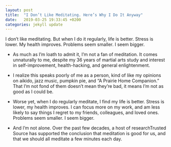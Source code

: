 ```yaml
---
layout: post
title:  "I Don’t Like Meditating. Here’s Why I Do It Anyway"
date:   2019-03-25 19:33:45 +0200
categories: jekyll update
---
```



I don’t like meditating. But when I do it regularly, life is better. Stress is lower. My health improves. Problems seem smaller. I seem bigger.


- As much as I’m loath to admit it, I’m not a fan of meditation. It comes unnaturally to me, despite my 36 years of martial arts study and interest in self-improvement, health-hacking, and general enlightenment.

- I realize this speaks poorly of me as a person, kind of like my opinions on aikido, jazz music, pumpkin pie, and “A Prairie Home Companion.” That I’m not fond of them doesn’t mean they’re bad, it means I’m not as good as I could be.

- Worse yet, when I do regularly meditate, I find my life is better. Stress is lower, my health improves. I can focus more on my work, and am less likely to say things I regret to my friends, colleagues, and loved ones. Problems seem smaller. I seem bigger.

- And I’m not alone. Over the past few decades, a host of researchTrusted Source has supported the conclusion that meditation is good for us, and that we should all meditate a few minutes each day.